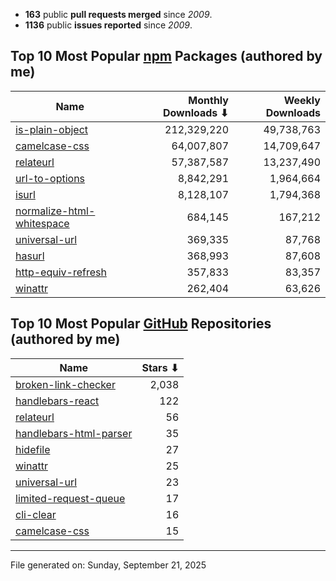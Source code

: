 - **163** public **pull requests merged** since *2009*.
- **1136** public **issues reported** since *2009*.

## Top 10 Most Popular [npm](https://npmjs.com) Packages (authored by me)

| Name | Monthly Downloads ⬇ | Weekly Downloads |
| ---- | -------------------: | ---------------: |
| [is-plain-object](https://www.npmjs.com/package/is-plain-object) | 212,329,220 | 49,738,763 |
| [camelcase-css](https://www.npmjs.com/package/camelcase-css) | 64,007,807 | 14,709,647 |
| [relateurl](https://www.npmjs.com/package/relateurl) | 57,387,587 | 13,237,490 |
| [url-to-options](https://www.npmjs.com/package/url-to-options) | 8,842,291 | 1,964,664 |
| [isurl](https://www.npmjs.com/package/isurl) | 8,128,107 | 1,794,368 |
| [normalize-html-whitespace](https://www.npmjs.com/package/normalize-html-whitespace) | 684,145 | 167,212 |
| [universal-url](https://www.npmjs.com/package/universal-url) | 369,335 | 87,768 |
| [hasurl](https://www.npmjs.com/package/hasurl) | 368,993 | 87,608 |
| [http-equiv-refresh](https://www.npmjs.com/package/http-equiv-refresh) | 357,833 | 83,357 |
| [winattr](https://www.npmjs.com/package/winattr) | 262,404 | 63,626 |

## Top 10 Most Popular [GitHub](https://github.com) Repositories (authored by me)

| Name | Stars ⬇ |
| ---- | -------: |
| [broken-link-checker](https://github.com/stevenvachon/broken-link-checker) | 2,038 |
| [handlebars-react](https://github.com/stevenvachon/handlebars-react) | 122 |
| [relateurl](https://github.com/stevenvachon/relateurl) | 56 |
| [handlebars-html-parser](https://github.com/stevenvachon/handlebars-html-parser) | 35 |
| [hidefile](https://github.com/stevenvachon/hidefile) | 27 |
| [winattr](https://github.com/stevenvachon/winattr) | 25 |
| [universal-url](https://github.com/stevenvachon/universal-url) | 23 |
| [limited-request-queue](https://github.com/stevenvachon/limited-request-queue) | 17 |
| [cli-clear](https://github.com/stevenvachon/cli-clear) | 16 |
| [camelcase-css](https://github.com/stevenvachon/camelcase-css) | 15 |

---
File generated on: Sunday, September 21, 2025